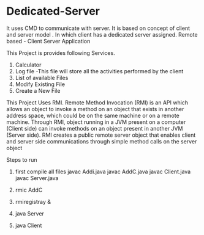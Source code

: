 # Dedicated-Server
It uses CMD to communicate with server.
It is based on concept of client and server model . In which client has a dedicated server assigned.
Remote based - Client Server Application 
 

This Project is provides following Services. 
1) Calculator 
2) Log file -This file will store all the activities performed by the client
3) List of available Files 
4) Modify Existing File 
5) Create a New File

This Project Uses RMI. 
Remote Method Invocation (RMI) is an API which allows an object to invoke a 
method on an object that exists in another address space, which could be on the same 
machine or on a remote machine. Through RMI, object running in a JVM present on 
a computer (Client side) can invoke methods on an object present in another JVM 
(Server side). RMI creates a public remote server object that enables client and 
server side communications through simple method calls on the server object
    
Steps to run 

1) first compile all files 
     javac Addi.java
     javac  AddC.java
     javac Client.java
     javac Server.java

2) rmic AddC 
3) rmiregistray &
4) java Server
5) java Client     
